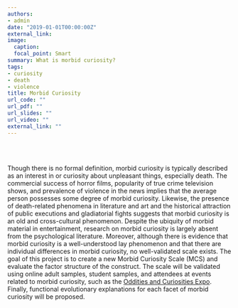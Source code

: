 ```yaml
---
authors:
- admin
date: "2019-01-01T00:00:00Z"
external_link:
image:
  caption:
  focal_point: Smart
summary: What is morbid curiosity?
tags:
- curiosity
- death
- violence
title: Morbid Curiosity
url_code: ""
url_pdf: ""
url_slides: ""
url_video: ""
external_link: ""
---
```


<br/><br/>

Though there is no formal definition, morbid curiosity is typically described as an interest in or curiosity about unpleasant things, especially death. The commercial success of horror films, popularity of true crime television shows, and prevalence of violence in the news implies that the average person possesses some degree of morbid curiosity. Likewise, the presence of death-related phenomena in literature and art and the historical attraction of public executions and gladiatorial fights suggests that morbid curiosity is an old and cross-cultural phenomenon. Despite the ubiquity of morbid material in entertainment, research on morbid curiosity is largely absent from the psychological literature. Moreover, although there is evidence that morbid curiosity is a well-understood lay phenomenon and that there are individual differences in morbid curiosity, no well-validated scale exists. The goal of this project is to create a new Morbid Curiosity Scale (MCS) and evaluate the factor structure of the construct. The scale will be validated using online adult samples, student samples, and attendees at events related to morbid curiosity, such as the [Oddities and Curiosities Expo](https://odditiesandcuriositiesexpo.com). Finally, functional evolutionary explanations for each facet of morbid curiosity will be proposed.



